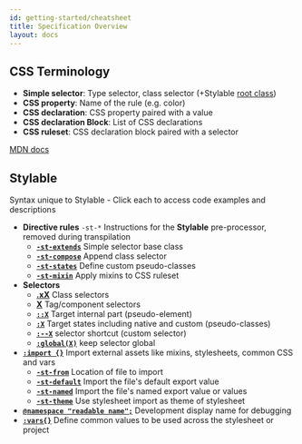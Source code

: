 ```yaml
---
id: getting-started/cheatsheet
title: Specification Overview
layout: docs
---
```



## CSS Terminology

 * **Simple selector**: Type selector, class selector (+Stylable [root class](../references/root.md))
 * **CSS property**: Name of the rule (e.g. color)
 * **CSS declaration**: CSS property paired with a value
 * **CSS declaration Block**: List of CSS declarations
 * **CSS ruleset**: CSS declaration block paired with a selector

<a href=“https://developer.mozilla.org/en-US/docs/Learn/CSS/Introduction_to_CSS/Syntax#CSS_Declarations” target=“_blank”>MDN docs</a>

## Stylable

Syntax unique to Stylable - Click each to access code examples and descriptions

 * **Directive rules** `-st-*` Instructions for the **Stylable** pre-processor, removed during transpilation
    * [**`-st-extends`**](../references/extend-stylesheet.md) Simple selector base class
    * [**`-st-compose`**](../references/compose-css-class.md) Append class selector
    * [**`-st-states`**](../references/pseudo-classes.md) Define custom pseudo-classes
    * [**`-st-mixin`**](../references/mixin-syntax.md) Apply mixins to CSS ruleset
* **Selectors**
    * [**.xX**](../references/class-selectors.md) Class selectors
    * [**X**](../references/tag-selectors) Tag/component selectors
    * [**`::X`**](../references/pseudo-elements.md) Target internal part (pseudo-element) 
    * [**`:X`**](../references/pseudo-classes.md) Target states including native and custom (pseudo-classes)
    * [**`:--X`**](../references/custom-selectors.md) selector shortcut (custom selector)
    * [**`:global(X)`**](../references/global-selectors.md) keep selector global
* [**`:import {}`**](../references/imports.md) Import external assets like mixins, stylesheets, common CSS and vars
    * [**`-st-from`**](../references/imports.md) Location of file to import
    * [**`-st-default`**](../references/imports.md) Import the file's default export value
    * [**`-st-named`**](../references/imports.md) Import the file's named export value or values
    * [**`-st-theme`**](../references/theme.md) Use stylesheet import as theme of stylesheet
* [**`@namespace "readable name";`**](../references/namespace.md) Development display name for debugging
* [**`:vars{}`**](../references/variables.md) Define common values to be used across the stylesheet or project
